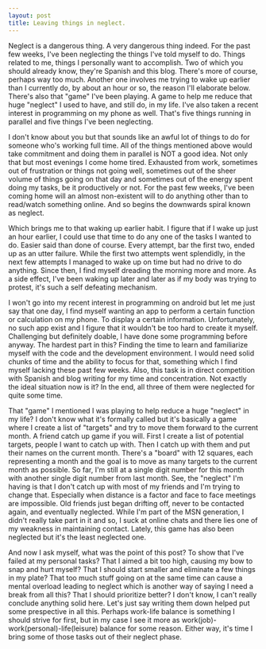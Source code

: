 ```yaml
---
layout: post
title: Leaving things in neglect.
---
```


Neglect is a dangerous thing. A very dangerous thing indeed. For the past few weeks, I've been neglecting the things I've told myself to do. Things related to me, things I personally want to accomplish. Two of which you should already know, they're Spanish and this blog. There's more of course, perhaps way too much. Another one involves me trying to wake up earlier than I currently do, by about an hour or so, the reason I'll elaborate below. There's also that "game" I've been playing. A game to help me reduce that huge "neglect" I used to have, and still do, in my life. I've also taken a recent interest in programming on my phone as well. That's five things running in parallel and five things I've been neglecting.

I don't know about you but that sounds like an awful lot of things to do for someone who's working full time. All of the things mentioned above would take commitment and doing them in parallel is NOT a good idea. Not only that but most evenings I come home tired. Exhausted from work, sometimes out of frustration or things not going well, sometimes out of the sheer volume of things going on that day and sometimes out of the energy spent doing my tasks, be it productively or not. For the past few weeks, I've been coming home will an almost non-existent will to do anything other than to read/watch something online. And so begins the downwards spiral known as neglect.

Which brings me to that waking up earlier habit. I figure that if I wake up just an hour earlier, I could use that time to do any one of the tasks I wanted to do. Easier said than done of course. Every attempt, bar the first two, ended up as an utter failure. While the first two attempts went splendidly, in the next few attempts I managed to wake up on time but had no drive to do anything. Since then, I find myself dreading the morning more and more. As a side effect, I've been waking up later and later as if my body was trying to protest, it's such a self defeating mechanism.

I won't go into my recent interest in programming on android but let me just say that one day, I find myself wanting an app to perform a certain function or calculation on my phone. To display a certain information. Unfortunately, no such app exist and I figure that it wouldn't be too hard to create it myself. Challenging but definitely doable, I have done some programming before anyway. The hardest part in this? Finding the time to learn and familiarize myself with the code and the development environment. I would need solid chunks of time and the ability to focus for that, something which I find myself lacking these past few weeks. Also, this task is in direct competition with Spanish and blog writing for my time and concentration. Not exactly the ideal situation now is it? In the end, all three of them were neglected for quite some time.

That "game" I mentioned I was playing to help reduce a huge "neglect" in my life? I don't know what it's formally called but it's basically a game where I create a list of "targets" and try to move them forward to the current month. A friend catch up game if you will. First I create a list of potential targets, people I want to catch up with. Then I catch up with them and put their names on the current month. There's a "board" with 12 squares, each representing a month and the goal is to move as many targets to the current month as possible. So far, I'm still at a single digit number for this month with another single digit number from last month. See, the "neglect" I'm having is that I don't catch up with most of my friends and I'm trying to change that. Especially when distance is a factor and face to face meetings are impossible. Old friends just began drifting off, never to be contacted again, and eventually neglected. While I'm part of the MSN generation, I didn't really take part in it and so, I suck at online chats and there lies one of my weakness in maintaining contact. Lately, this game has also been neglected but it's the least neglected one.

And now I ask myself, what was the point of this post? To show that I've failed at my personal tasks? That I aimed a bit too high, causing my bow to snap and hurt myself? That I should start smaller and eliminate a few things in my plate? That too much stuff going on at the same time can cause a mental overload leading to neglect which is another way of saying I need a break from all this? That I should prioritize better? I don't know, I can't really conclude anything solid here. Let's just say writing them down helped put some prespective in all this. Perhaps work-life balance is something I should strive for first, but in my case I see it more as work(job)-work(personal)-life(leisure) balance for some reason. Either way, it's time I bring some of those tasks out of their neglect phase.